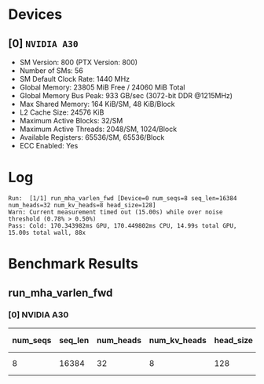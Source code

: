 # Devices

## [0] `NVIDIA A30`
* SM Version: 800 (PTX Version: 800)
* Number of SMs: 56
* SM Default Clock Rate: 1440 MHz
* Global Memory: 23805 MiB Free / 24060 MiB Total
* Global Memory Bus Peak: 933 GB/sec (3072-bit DDR @1215MHz)
* Max Shared Memory: 164 KiB/SM, 48 KiB/Block
* L2 Cache Size: 24576 KiB
* Maximum Active Blocks: 32/SM
* Maximum Active Threads: 2048/SM, 1024/Block
* Available Registers: 65536/SM, 65536/Block
* ECC Enabled: Yes

# Log

```
Run:  [1/1] run_mha_varlen_fwd [Device=0 num_seqs=8 seq_len=16384 num_heads=32 num_kv_heads=8 head_size=128]
Warn: Current measurement timed out (15.00s) while over noise threshold (0.78% > 0.50%)
Pass: Cold: 170.343982ms GPU, 170.449802ms CPU, 14.99s total GPU, 15.00s total wall, 88x 
```

# Benchmark Results

## run_mha_varlen_fwd

### [0] NVIDIA A30

| num_seqs | seq_len | num_heads | num_kv_heads | head_size | Memory Reads | Memory Writes | Memory Usage | Tokens | Samples |  CPU Time  | Noise |  GPU Time  | Noise |  Elem/s  | GlobalMem BW | BWUtil |
|----------|---------|-----------|--------------|-----------|--------------|---------------|--------------|--------|---------|------------|-------|------------|-------|----------|--------------|--------|
|        8 |   16384 |        32 |            8 |       128 |    1.500 GiB |     1.000 GiB |         2560 | 131072 |     88x | 170.450 ms | 0.95% | 170.344 ms | 0.78% | 769.455K |  15.758 GB/s |  1.69% |
